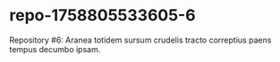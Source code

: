 # repo-1758805533605-6
Repository #6: Aranea totidem sursum crudelis tracto correptius paens tempus decumbo ipsam.
